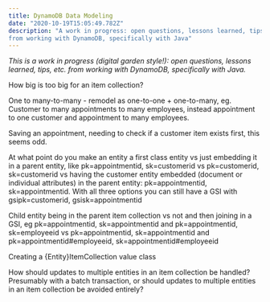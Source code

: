 ```yaml
---
title: DynamoDB Data Modeling
date: "2020-10-19T15:05:49.782Z"
description: "A work in progress: open questions, lessons learned, tips, etc. 
from working with DynamoDB, specifically with Java"
---
```


_This is a work in progress (digital garden style!): open questions, 
lessons learned, tips, etc. from working with DynamoDB, specifically with Java._

How big is too big for an item collection?

One to many-to-many - remodel as one-to-one + one-to-many, 
eg. Customer to many appointments to many employees, instead appointment to one 
customer and appointment to many employees.

Saving an appointment, needing to check if a customer item exists first, 
this seems odd.

At what point do you make an entity a first class entity vs just embedding it 
in a parent entity, like pk=appointmentid, sk=customerid vs pk=customerid, sk=customerid 
vs having the customer entity embedded (document or individual attributes) in the 
parent entity: pk=appointmentid, sk=appointmentid. With all three options you can still have a GSI with gsipk=customerid, gsisk=appointmentid

Child entity being in the parent item collection vs not and then joining in a GSI, 
eg pk=appointmentid, sk=appointmentid and pk=appointmentid, sk=employeeid 
vs pk=appointmentid, sk=appointmentid and pk=appointmentid#employeeid, sk=appointmentid#employeeid

Creating a {Entity}ItemCollection value class

How should updates to multiple entities in an item collection be handled? 
Presumably with a batch transaction, or should updates to multiple entities in an 
item collection be avoided entirely?